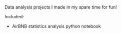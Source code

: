 Data analysis projects I made in my spare time for fun!

Included:
- AirBNB statistics analysis python notebook
